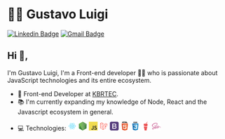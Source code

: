 # 👨‍💻 Gustavo Luigi
[![Linkedin Badge](https://img.shields.io/badge/-LinkedIn-blue?style=flat-square&logo=Linkedin&logoColor=white&link=https://www.linkedin.com/in/gustavoluigib)](https://www.linkedin.com/in/gustavoluigib)
[![Gmail Badge](https://img.shields.io/badge/-Gmail-c14438?style=flat-square&logo=Gmail&logoColor=white&link=mailto:gustavoluigib@gmail.com)](mailto:gustavoluigib@gmail.com)
## Hi 👋, 
I'm Gustavo Luigi, I'm a Front-end developer 👨‍💻 who is passionate about JavaScript technologies and its entire ecosystem. 

<!-- - 🔭 I’m currently working on Laravel websites/systems. -->
- 🏢 Front-end Developer at [KBRTEC](http://www.kbrtec.com.br/).
- 📚 I'm currently expanding my knowledge of Node, React and the Javascript ecosystem in general.
<!-- - 💬 Ask me about: tech, karate, anime and a little bit about investments. -->
- 💻 Technologies: <img height="20" src="https://raw.githubusercontent.com/github/explore/80688e429a7d4ef2fca1e82350fe8e3517d3494d/topics/react/react.png"> <img height="20" src="https://raw.githubusercontent.com/github/explore/80688e429a7d4ef2fca1e82350fe8e3517d3494d/topics/nodejs/nodejs.png"> <img height="20" src="https://raw.githubusercontent.com/github/explore/80688e429a7d4ef2fca1e82350fe8e3517d3494d/topics/javascript/javascript.png"> <img height="20" src="https://raw.githubusercontent.com/github/explore/80688e429a7d4ef2fca1e82350fe8e3517d3494d/topics/laravel/laravel.png"> <img height="20" src="https://raw.githubusercontent.com/github/explore/80688e429a7d4ef2fca1e82350fe8e3517d3494d/topics/bootstrap/bootstrap.png"> <img height="20" src="https://raw.githubusercontent.com/github/explore/80688e429a7d4ef2fca1e82350fe8e3517d3494d/topics/html/html.png"> <img height="20" src="https://raw.githubusercontent.com/github/explore/80688e429a7d4ef2fca1e82350fe8e3517d3494d/topics/css/css.png"> <img height="20" src="https://raw.githubusercontent.com/github/explore/80688e429a7d4ef2fca1e82350fe8e3517d3494d/topics/gulp/gulp.png"> <img height="20" src="https://raw.githubusercontent.com/github/explore/80688e429a7d4ef2fca1e82350fe8e3517d3494d/topics/sass/sass.png"> 

<!-- "Do not expect from others what you expect of yourself."  -->
